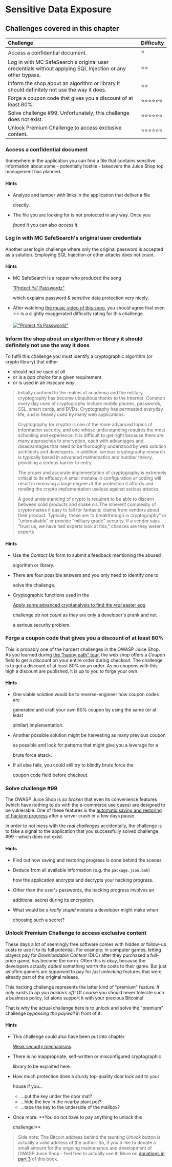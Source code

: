 # Sensitive Data Exposure

## Challenges covered in this chapter

| Challenge | Difficulty |
| :--- | :--- |
| Access a confidential document. | :star: |
| Log in with MC SafeSearch's original user credentials without applying SQL Injection or any other bypass. | :star::star: |
| Inform the shop about an algorithm or library it should definitely not use the way it does. | :star::star: |
| Forge a coupon code that gives you a discount of at least 80%. | :star::star::star::star::star::star: |
| Solve challenge \#99. Unfortunately, this challenge does not exist. | :star::star::star::star::star::star: |
| Unlock Premium Challenge to access exclusive content. | :star::star::star::star::star::star: |

### Access a confidential document

Somewhere in the application you can find a file that contains sensitive information about some - potentially hostile - takeovers the Juice Shop top management has planned.

#### Hints

* Analyze and tamper with links in the application that deliver a file

  directly.

* The file you are looking for is not protected in any way. Once you

  _found it_ you can also _access it_.

### Log in with MC SafeSearch's original user credentials

Another user login challenge where only the original password is accepted as a solution. Employing SQL Injection or other attacks does not count.

#### Hints

* MC SafeSearch is a rapper who produced the song

  ["Protect Ya' Passwordz"](https://www.youtube.com/watch?v=v59CX2DiX0Y)

  which explains password & sensitive data protection very nicely.

* After watching [the music video of this song](https://www.youtube.com/watch?v=v59CX2DiX0Y), you should agree that even :star::star: is a slightly exaggerated difficulty rating for this challenge.

  [![&quot;Protect Ya Passwordz&quot;](../.gitbook/assets/protect-ya-passwordz.jpg)](https://www.youtube.com/watch?v=v59CX2DiX0Y)

### Inform the shop about an algorithm or library it should definitely not use the way it does

To fulfil this challenge you must identify a cryptographic algorithm \(or crypto library\) that either

* should not be used _at all_
* or is a _bad choice_ for a given requirement
* or is used in an _insecure way_.

> Initially confined to the realms of academia and the military, cryptography has become ubiquitous thanks to the Internet. Common every day uses of cryptography include mobile phones, passwords, SSL, smart cards, and DVDs. Cryptography has permeated everyday life, and is heavily used by many web applications.
>
> Cryptography \(or crypto\) is one of the more advanced topics of information security, and one whose understanding requires the most schooling and experience. It is difficult to get right because there are many approaches to encryption, each with advantages and disadvantages that need to be thoroughly understood by web solution architects and developers. In addition, serious cryptography research is typically based in advanced mathematics and number theory, providing a serious barrier to entry.
>
> The proper and accurate implementation of cryptography is extremely critical to its efficacy. A small mistake in configuration or coding will result in removing a large degree of the protection it affords and rending the crypto implementation useless against serious attacks.
>
> A good understanding of crypto is required to be able to discern between solid products and snake oil. The inherent complexity of crypto makes it easy to fall for fantastic claims from vendors about their product. Typically, these are “a breakthrough in cryptography” or “unbreakable” or provide "military grade" security. If a vendor says "trust us, we have had experts look at this,” chances are they weren't experts

#### Hints

* Use the _Contact Us_ form to submit a feedback mentioning the abused

  algorithm or library.

* There are four possible answers and you only need to identify one to

  solve the challenge.

* Cryptographic functions used in the

  [Apply some advanced cryptanalysis to find _the real_ easter egg](security-through-obscurity.md#apply-some-advanced-cryptanalysis-to-find-the-real-easter-egg)

  challenge _do not count_ as they are only a developer's prank and not

  a serious security problem.

### Forge a coupon code that gives you a discount of at least 80%

This is probably one of the hardest challenges in the OWASP Juice Shop. As you learned during [the "happy path" tour](../part-i-hacking-preparations/walking-the-happy-path.md), the web shop offers a _Coupon_ field to get a discount on your entire order during checkout. The challenge is to get a discount of at least 80% on an order. As no coupons with this high a discount are published, it is up to you to forge your own.

#### Hints

* One viable solution would be to reverse-engineer how coupon codes are

  generated and craft your own 80% coupon by using the same \(or at least

  similar\) implementation.

* Another possible solution might be harvesting as many previous coupon

  as possible and look for patterns that might give you a leverage for a

  brute force attack.

* If all else fails, you could still try to blindly brute force the

  coupon code field before checkout.

### Solve challenge \#99

The OWASP Juice Shop is _so broken_ that even its convenience features \(which have nothing to do with the e-commerce use cases\) are designed to be vulnerable. One of these features is the [automatic saving and restoring of hacking progress](https://github.com/MrBoy31/pwning-bb-wargames/tree/f91da0f4e2fc196c7c04ea1c9ac3fd4dac131a54/part1/challenges.md#automatic-saving-and-restoring-hacking-progress) after a server crash or a few days pause.

In order to not mess with the _real challenges_ accidentally, the challenge is to fake a signal to the application that you successfully solved challenge \#99 - which does not exist.

#### Hints

* Find out how saving and restoring progress is done behind the scenes
* Deduce from all available information \(e.g. the `package.json.bak`\)

  how the application encrypts and decrypts your hacking progress.

* Other than the user's passwords, the hacking progress involves an

  additional secret during its encryption.

* What would be a _really stupid_ mistake a developer might make when

  choosing such a secret?

### Unlock Premium Challenge to access exclusive content

These days a lot of seemingly free software comes with hidden or follow-up costs to use it to its full potential. For example: In computer games, letting players pay for _Downloadable Content_ \(DLC\) after they purchased a full-price game, has become the norm. Often this is okay, because the developers actually _added_ something worth the costs to their game. But just as often gamers are supposed to pay for _just unlocking_ features that were already part of the original release.

This hacking challenge represents the latter kind of "premium" feature. _It only exists to rip you hackers off!_ Of course you should never tolerate such a business policy, let alone support it with your precious Bitcoins!

That is why the actual challenge here is to unlock and solve the "premium" challenge _bypassing the paywall_ in front of it.

#### Hints

* This challenge could also have been put into chapter

  [Weak security mechanisms](roll-your-own-security.md).

* There is no inappropriate, self-written or misconfigured cryptographic

  library to be exploited here.

* How much protection does a sturdy top-quality door lock add to your

  house if you...

  * ...put the key under the door mat?
  * ...hide the key in the nearby plant pot?
  * ...tape the key to the underside of the mailbox?

* Once more: \*\*You do not have to pay anything to unlock this

  challenge!\*\*

> Side note: The Bitcoin address behind the taunting _Unlock_ button is actually a valid address of the author. So, if you'd like to donate a small amount for the ongoing maintenance and development of OWASP Juice Shop - feel free to actually use it! More on [donations in part 3]() of this book.

